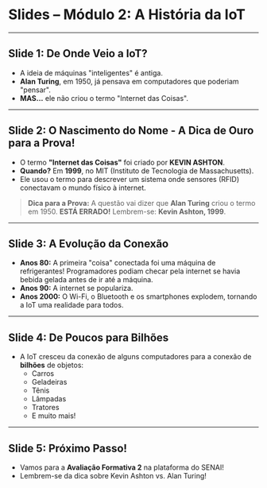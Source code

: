 # Slides – Módulo 2: A História da IoT

---

## Slide 1: De Onde Veio a IoT?
- A ideia de máquinas "inteligentes" é antiga.
- **Alan Turing**, em 1950, já pensava em computadores que poderiam "pensar".
- **MAS...** ele não criou o termo "Internet das Coisas".

---

## Slide 2: O Nascimento do Nome - A Dica de Ouro para a Prova!
- O termo **"Internet das Coisas"** foi criado por **KEVIN ASHTON**.
- **Quando?** Em **1999**, no MIT (Instituto de Tecnologia de Massachusetts).
- Ele usou o termo para descrever um sistema onde sensores (RFID) conectavam o mundo físico à internet.

> **Dica para a Prova:** A questão vai dizer que **Alan Turing** criou o termo em 1950. **ESTÁ ERRADO!** Lembrem-se: **Kevin Ashton, 1999**.

---

## Slide 3: A Evolução da Conexão
- **Anos 80:** A primeira "coisa" conectada foi uma máquina de refrigerantes! Programadores podiam checar pela internet se havia bebida gelada antes de ir até a máquina.
- **Anos 90:** A internet se populariza.
- **Anos 2000:** O Wi-Fi, o Bluetooth e os smartphones explodem, tornando a IoT uma realidade para todos.

---

## Slide 4: De Poucos para Bilhões
- A IoT cresceu da conexão de alguns computadores para a conexão de **bilhões** de objetos:
  - Carros
  - Geladeiras
  - Tênis
  - Lâmpadas
  - Tratores
  - E muito mais!

---

## Slide 5: Próximo Passo!
- Vamos para a **Avaliação Formativa 2** na plataforma do SENAI!
- Lembrem-se da dica sobre Kevin Ashton vs. Alan Turing!
